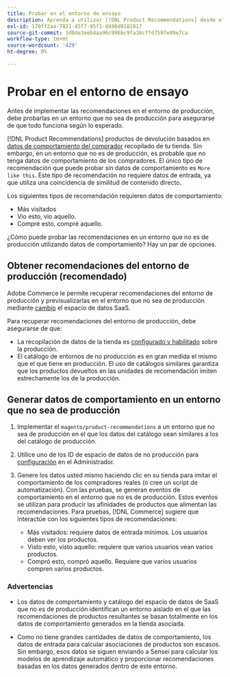 ```yaml
---
title: Probar en el entorno de ensayo
description: Aprenda a utilizar [!DNL Product Recommendations] desde el entorno de producción en el entorno de ensayo con fines de prueba.
exl-id: 178ff2aa-7821-45f7-85f1-d490d8182817
source-git-commit: 3d0de3eeb4aa96c996bc9fa38cffd7597e89e7ca
workflow-type: tm+mt
source-wordcount: '429'
ht-degree: 0%

---
```


# Probar en el entorno de ensayo

Antes de implementar las recomendaciones en el entorno de producción, debe probarlas en un entorno que no sea de producción para asegurarse de que todo funciona según lo esperado.

[!DNL Product Recommendations] productos de devolución basados en [datos de comportamiento del comprador](behavioral-data.md) recopilado de tu tienda. Sin embargo, en un entorno que no es de producción, es probable que no tenga datos de comportamiento de los compradores. El único tipo de recomendación que puede probar sin datos de comportamiento es `More like this`. Este tipo de recomendación no requiere datos de entrada, ya que utiliza una coincidencia de similitud de contenido directo.

Los siguientes tipos de recomendación requieren datos de comportamiento:

- Más visitados
- Vio esto, vio aquello.
- Compré esto, compré aquello.

¿Cómo puede probar las recomendaciones en un entorno que no es de producción utilizando datos de comportamiento? Hay un par de opciones.

## Obtener recomendaciones del entorno de producción (recomendado)

Adobe Commerce le permite recuperar recomendaciones del entorno de producción y previsualizarlas en el entorno que no sea de producción mediante [cambio](settings.md) el espacio de datos SaaS.

Para recuperar recomendaciones del entorno de producción, debe asegurarse de que:

- La recopilación de datos de la tienda es [configurado y habilitado](install-configure.md) sobre la producción.
- El catálogo de entornos de no producción es en gran medida el mismo que el que tiene en producción. El uso de catálogos similares garantiza que los productos devueltos en las unidades de recomendación imiten estrechamente los de la producción.

## Generar datos de comportamiento en un entorno que no sea de producción

1. Implementar el `magento/product-recommendations` a un entorno que no sea de producción en el que los datos del catálogo sean similares a los del catálogo de producción.

1. Utilice uno de los ID de espacio de datos de no producción para [configuración](https://experienceleague.adobe.com/docs/commerce-admin/config/services/saas.html) en el Administrador.

1. Genere los datos usted mismo haciendo clic en su tienda para imitar el comportamiento de los compradores reales (o cree un script de automatización). Con las pruebas, se generan eventos de comportamiento en el entorno que no es de producción. Estos eventos se utilizan para producir las afinidades de productos que alimentan las recomendaciones. Para pruebas, [!DNL Commerce] sugiere que interactúe con los siguientes tipos de recomendaciones:

   - Más visitados: requiere datos de entrada mínimos. Los usuarios deben ver los productos.
   - Visto esto, visto aquello: requiere que varios usuarios vean varios productos.
   - Compró esto, compró aquello. Requiere que varios usuarios compren varios productos.

### Advertencias

- Los datos de comportamiento y catálogo del espacio de datos de SaaS que no es de producción identifican un entorno aislado en el que las recomendaciones de productos resultantes se basan totalmente en los datos de comportamiento generados en la tienda asociada.

- Como no tiene grandes cantidades de datos de comportamiento, los datos de entrada para calcular asociaciones de productos son escasos. Sin embargo, esos datos se siguen enviando a Sensei para calcular los modelos de aprendizaje automático y proporcionar recomendaciones basadas en los datos generados dentro de este entorno.
